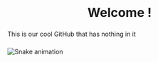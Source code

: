 <br clear="both">

<h1 align="center">Welcome !</h1>

###

<p align="left">This is our cool GitHub that has nothing in it</p>

###

<img src="https://raw.githubusercontent.com/poulettemc/poulettemc/output/snake.svg" alt="Snake animation" />

###
